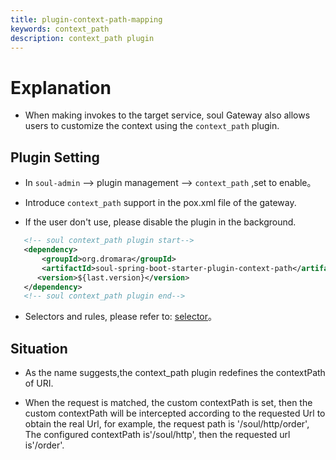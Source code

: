 ```yaml
---
title: plugin-context-path-mapping
keywords: context_path
description: context_path plugin
---
```


# Explanation

* When making invokes to the target service, soul Gateway also allows users to customize the context using the `context_path` plugin.


## Plugin Setting

* In `soul-admin` --> plugin management --> `context_path` ,set to enable。

* Introduce `context_path` support in the pox.xml file of the gateway.

* If the user don't use, please disable the plugin in the background.

```xml
   <!-- soul context_path plugin start-->
   <dependency>
       <groupId>org.dromara</groupId>
       <artifactId>soul-spring-boot-starter-plugin-context-path</artifactId>
      <version>${last.version}</version>
   </dependency>
   <!-- soul context_path plugin end-->
``` 

* Selectors and rules, please refer to: [selector](docs/en-us/soul/selector.md)。
 

## Situation

* As the name suggests,the context_path plugin redefines the contextPath of URI.

* When the request is matched, the custom contextPath is set, then the custom contextPath will be intercepted according to the requested Url to obtain the real Url, for example, the request path is '/soul/http/order',
  The configured contextPath is'/soul/http', then the requested url is'/order'.
